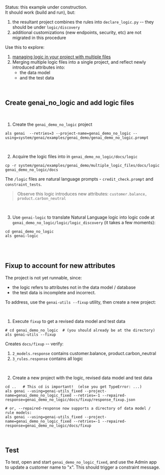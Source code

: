 Status: this example under construction.  
It should work (build and run), but:

1. the resultant project combines the rules into `declare_logic.py` -- 
they should be under `logic/discovery`
2. additional customizations (new endpoints, security, etc) are not migrated in this procedure

Use this to explore:

1. [managing logic in your project with multiple files](https://apilogicserver.github.io/Docs/WebGenAI-CLI/#add-logic-to-existing-projects)
2. Merging multiple logic files into a single project, and reflect newly introduced attributes into:
    * the data model
    * and the test data

<br/>

## Create genai_no_logic and add logic files

<br/>

1. Create the `genai_demo_no_logic` project
```
als genai  --retries=3 --project-name=genai_demo_no_logic --using=system/genai/examples/genai_demo/genai_demo_no_logic.prompt
```
<br/>

2. Acquire the logic files into in `genai_demo_no_logic/docs/logic`
```
cp -r system/genai/examples/genai_demo/multiple_logic_files/docs/logic genai_demo_no_logic/docs
```

The `/logic` files are natural language prompts - `credit_check.prompt` and `constraint_tests`.
 
> Observe this logic introduces new attributes: `customer.balance, product.carbon_neutral`

<br/>

3. Use `genai-logic` to translate Natural Language logic into logic code at `genai_demo_no_logic/logic/logic_discovery` (it takes a few moments):

```
cd genai_demo_no_logic
als genai-logic
```

<br/>
<br/>

## Fixup to account for new attributes

The project is not yet runnable, since: 
* the logic refers to attributes not in the data model / database
* the test data is incomplete and incorrect.

To address, use the `genai-utils --fixup` utility, then create a new project:

<br/>

1. Execute `fixup` to get a revised data model and test data

```
# cd genai_demo_no_logic  # (you should already be at the directory)
als genai-utils --fixup    
```

Creates `docs/fixup` -- verify:
1.   `2_models.response` contains customer.balance, product.carbon_neutral
2.   `3_rules.response` contains all logic


<br/>

2. Create a new project with the logic, revised data model and test data

```
cd ..   # This cd is important!  (else you get TypeError: ...)
als genai --using=genai-utils_fixed --project-name=genai_demo_no_logic_fixed --retries=-1 --repaired-response=genai_demo_no_logic/docs/fixup/response_fixup.json

# or, --repaired-response now supports a directory of data model / rule models:
als genai --using=genai-utils_fixed --project-name=genai_demo_no_logic_fixed --retries=-1 --repaired-response=genai_demo_no_logic/docs/fixup
```

<br/>

## Test

To test, open and start `genai_demo_no_logic_fixed`, and use the Admin app to update a customer name to "x".  This should trigger a constraint message.